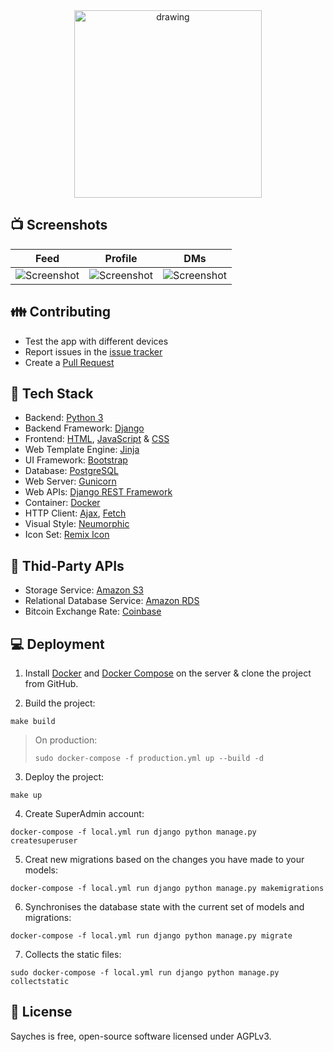 <div align="center">
        <img src="https://user-images.githubusercontent.com/61336552/145426931-9b431526-e7db-4fe7-ac97-b2d9e117c056.png" alt="drawing" width="300px"/>
</div>

## 📺 Screenshots

| Feed | Profile | DMs |
| --- | --- | --- |
| ![Screenshot](/.github/media/Feed.png) | ![Screenshot](/.github/media/Profile.png) | ![Screenshot](/.github/media/DMs.png) |

## 👪 Contributing
* Test the app with different devices
* Report issues in the [issue tracker](https://github.com/Sayches/Sayches/issues)
* Create a [Pull Request](https://docs.github.com/en/github/collaborating-with-issues-and-pull-requests/about-pull-requests)

## 🔗 Tech Stack

* Backend: [Python 3](https://www.python.org/download/releases/3.0/)
* Backend Framework: [Django](https://docs.djangoproject.com/)
* Frontend: [HTML](https://github.com/Sayches/Sayches/search?l=html), [JavaScript](https://github.com/Sayches/Sayches/search?l=javascript) & [CSS](https://github.com/Sayches/Sayches/search?l=css)
* Web Template Engine: [Jinja](https://jinja.palletsprojects.com/en/3.0.x/)
* UI Framework: [Bootstrap](https://getbootstrap.com/)
* Database: [PostgreSQL](https://www.postgresql.org/docs/)
* Web Server: [Gunicorn](https://gunicorn.org/)
* Web APIs: [Django REST Framework](https://www.django-rest-framework.org/)
* Container: [Docker](https://docs.docker.com/)
* HTTP Client: [Ajax](https://www.w3schools.com/whatis/whatis_ajax.asp), [Fetch](https://javascript.info/fetch)
* Visual Style: [Neumorphic](https://uxdesign.cc/neumorphism-in-user-interfaces-b47cef3bf3a6)
* Icon Set: [Remix Icon](https://remixicon.com/)

## 📍 Thid-Party APIs

* Storage Service: [Amazon S3](https://docs.aws.amazon.com/code-samples/latest/catalog/code-catalog-python-example_code-s3.html)
* Relational Database Service: [Amazon RDS](https://aws.amazon.com/rds/)
* Bitcoin Exchange Rate: [Coinbase](https://developers.coinbase.com/api/v2?python#get-exchange-rates)

## 💻 Deployment

1. Install [Docker](https://docs.docker.com/get-docker/) and [Docker Compose](https://docs.docker.com/compose/install/) on the server & clone the project from GitHub.

2. Build the project:
```
make build
```

> On production:
> ```
> sudo docker-compose -f production.yml up --build -d
> ```

3. Deploy the project:
```
make up
```

4. Create SuperAdmin account:
```
docker-compose -f local.yml run django python manage.py createsuperuser
```
        
5. Creat new migrations based on the changes you have made to your models:
```
docker-compose -f local.yml run django python manage.py makemigrations
```
6. Synchronises the database state with the current set of models and migrations:
```
docker-compose -f local.yml run django python manage.py migrate
```
7. Collects the static files:
```
sudo docker-compose -f local.yml run django python manage.py collectstatic
```

## 📓 License
Sayches is free, open-source software licensed under AGPLv3.
